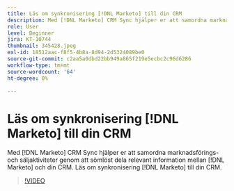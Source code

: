 ```yaml
---
title: Läs om synkronisering [!DNL Marketo] till din CRM
description: Med [!DNL Marketo] CRM Sync hjälper er att samordna marknadsförings- och säljaktiviteter genom att sömlöst dela relevant information mellan [!DNL Marketo] och din CRM. Läs om synkronisering [!DNL Marketo] till din CRM.
role: User
level: Beginner
jira: KT-10744
thumbnail: 345428.jpeg
exl-id: 18512aac-f8f5-4b8a-8d94-2d5324089be0
source-git-commit: c2aa5a0dbd22bb949a865f219e5ecbc2c96d6286
workflow-type: tm+mt
source-wordcount: '64'
ht-degree: 0%

---
```


# Läs om synkronisering [!DNL Marketo] till din CRM

Med [!DNL Marketo] CRM Sync hjälper er att samordna marknadsförings- och säljaktiviteter genom att sömlöst dela relevant information mellan [!DNL Marketo] och din CRM. Läs om synkronisering [!DNL Marketo] till din CRM.

>[!VIDEO](https://video.tv.adobe.com/v/345428/?quality=12&learn=on)
